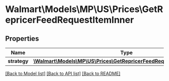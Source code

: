 # Walmart\Models\MP\US\Prices\GetRepricerFeedRequestItemInner

## Properties

Name | Type | Description | Notes
------------ | ------------- | ------------- | -------------
**strategy** | [**\Walmart\Models\MP\US\Prices\GetRepricerFeedRequestItemInnerStrategy**](GetRepricerFeedRequestItemInnerStrategy.md) |  | [optional]


[[Back to Model list]](./) [[Back to API list]](../../../../../README.md#supported-apis) [[Back to README]](../../../../../README.md)

